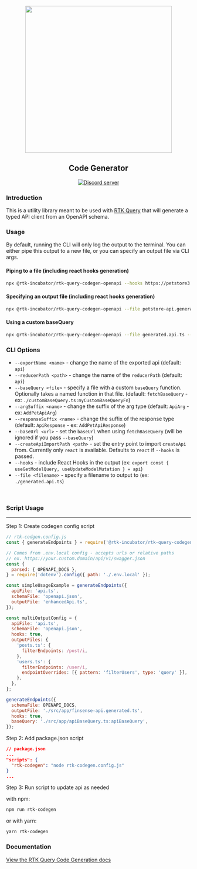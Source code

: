 <p align="center">
  <img src="https://raw.githubusercontent.com/rtk-incubator/rtk-query/main/logo.png" width="400" />
</p>
<h2 align="center">
Code Generator
</h2>

<p align="center">
   <a href="https://discord.gg/0ZcbPKXt5bZ6au5t" target="_blank">
    <img src="https://img.shields.io/badge/chat-online-green" alt="Discord server" />
  </a>
</p>

### Introduction

This is a utility library meant to be used with [RTK Query](https://redux-toolkit.js.org/rtk-query/overview) that will generate a typed API client from an OpenAPI schema.

### Usage

By default, running the CLI will only log the output to the terminal. You can either pipe this output to a new file, or you can specify an output file via CLI args.

#### Piping to a file (including react hooks generation)

```bash
npx @rtk-incubator/rtk-query-codegen-openapi --hooks https://petstore3.swagger.io/api/v3/openapi.json > petstore-api.generated.ts
```

#### Specifying an output file (including react hooks generation)

```bash
npx @rtk-incubator/rtk-query-codegen-openapi --file petstore-api.generated.ts --hooks https://petstore3.swagger.io/api/v3/openapi.json
```

#### Using a custom baseQuery

```bash
npx @rtk-incubator/rtk-query-codegen-openapi --file generated.api.ts --baseQuery ./customBaseQuery.ts:namedBaseQueryFn --hooks https://petstore3.swagger.io/api/v3/openapi.json
```

### CLI Options

- `--exportName <name>` - change the name of the exported api (default: `api`)
- `--reducerPath <path>` - change the name of the `reducerPath` (default: `api`)
- `--baseQuery <file>` - specify a file with a custom `baseQuery` function. Optionally takes a named function in that file. (default: `fetchBaseQuery` - ex: `./customBaseQuery.ts:myCustomBaseQueryFn`)
- `--argSuffix <name>` - change the suffix of the arg type (default: `ApiArg` - ex: `AddPetApiArg`)
- `--responseSuffix <name>` - change the suffix of the response type (default: `ApiResponse` - ex: `AddPetApiResponse`)
- `--baseUrl <url>` - set the `baseUrl` when using `fetchBaseQuery` (will be ignored if you pass `--baseQuery`)
- `--createApiImportPath <path>` - set the entry point to import `createApi` from. Currently only `react` is available. Defaults to `react` if `--hooks` is passed.
- `--hooks` - include React Hooks in the output (ex: `export const { useGetModelQuery, useUpdateModelMutation } = api`)
- `--file <filename>` - specify a filename to output to (ex: `./generated.api.ts`)

<br/>

### Script Usage

---

Step 1: Create codegen config script

```js
// rtk-codgen.config.js
const { generateEndpoints } = require('@rtk-incubator/rtk-query-codegen-openapi');

// Comes from .env.local config - accepts urls or relative paths
// ex. https://your.custom.domain/api/v1/swagger.json
const {
  parsed: { OPENAPI_DOCS },
} = require('dotenv').config({ path: './.env.local' });

const simpleUsageExample = generateEndpoints({
  apiFile: 'api.ts',
  schemaFile: 'openapi.json',
  outputFile: 'enhancedApi.ts',
});

const multiOutputConfig = {
  apiFile: 'api.ts',
  schemaFile: 'openapi.json',
  hooks: true,
  outputFiles: {
    'posts.ts': {
      filterEndpoints: /post/i,
    },
    'users.ts': {
      filterEndpoints: /user/i,
      endpointOverrides: [{ pattern: 'filterUsers', type: 'query' }],
    },
  },
};

generateEndpoints({
  schemaFile: OPENAPI_DOCS,
  outputFile: './src/app/finsense-api.generated.ts',
  hooks: true,
  baseQuery: './src/app/apiBaseQuery.ts:apiBaseQuery',
});
```

Step 2: Add package.json script

```json
// package.json
...
"scripts": {
  "rtk-codegen": "node rtk-codegen.config.js"
}
...
```

Step 3: Run script to update api as needed

with npm:

```bash
npm run rtk-codegen
```

or with yarn:

```bash
yarn rtk-codegen
```

### Documentation

[View the RTK Query Code Generation docs](https://redux-toolkit.js.org/rtk-query/usage/code-generation)
